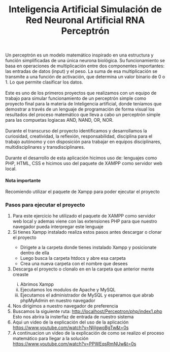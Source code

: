 <h1 align="center"> Inteligencia Artificial Simulación de Red Neuronal Artificial RNA Perceptrón </h1>
<br>
    <p>
        Un perceptrón es un modelo matemático inspirado en una estructura y función simplificadas de una única neurona biológica.
        Su funcionamiento se basa en operaciones de multiplicación entre dos componentes importantes: las entradas de datos (input) y el peso. 
        La suma de esa multiplicación se transmite a una función de activación, que determina un valor binario de 0 o 1. Lo que permite clasificar los datos. 
        <br> <br>
        Este es uno de los primeros proyectos que realizamos con un equipo de trabajo para simular funcionamiento de un perceptrón simple
        como proyecto final para la materia de Inteligencia artificial, donde teníamos que demostrar a través de un lenguaje de programación de forma
        visual los resultados del proceso matemático que lleva a cabo un perceptrón simple para las compuetas logiacas AND, NAND, OR, NOR.  
        <br><br>
        Durante el transcurso del proyecto identificamos y desarrollamos la curiosidad, creatividad, la reflexión, responsabilidad, 
        disciplina para el trabajo autónomo y con disposición para trabajar en equipos disciplinares, multidisciplinares y transdisciplinares.
        <br><br>
        Durante el desarrollo de esta aplicación hicimos uso de: lenguajes como PHP, HTML, CSS e hicimos uso del paquete de XAMPP como
        servidor web local.
    </p>
    <h4>Nota importante</h4>
    <p>Recomiendo utilizar el paquete de Xampp para poder ejecutar el proyecto</p>
    <H3 color="red">Pasos para ejecutar el proyecto</H3>
    <ol>
    <li>Para este ejercicio he utilizado el paquete de XAMPP como servidor web local y ademas viene con las extensiones PHP para que nuestro navegador pueda interpregar este lenguaje</li>
    <li>Si tienes Xampp instalado realiza estos pasos antes descargar o clonar el proyecto</li>
    <ul>
        <li>Dirigete a la carpeta donde tienes instalado Xampp y posicionate dentro de ella</li>
        <li>Luego busca la carpeta htdocs y abre esa carpeta</li>
        <li>Crea una nueva carpeta con el nombre que desees</li>
    </ul>
    <li>Descarga el proyecto o clonalo en en la carpeta que anterior mente creaste</li>
    <ol TYPE="i">
            <li>Abrimos Xampp</li>
            <li>Ejecutamos los modulos de Apache y MySQL</li>
            <li>Ejecutamos el administrador de MySQL y esperamos que abrab phpMyAdmin en nuestro navegador</li>
    </ol>
    <li>Nos dirigimos a nuestro navegador de preferencia</li>
    <li>Buscamos la siguiente ruta: <a href="http://localhost/Perceptron/php/index1.php">http://localhost/Perceptron/php/index1.php</a>
    <br>Esto nos abrira la insterfaz de entrada de nuestro sistema<br>
    <li>Aqui un video de la explicación del uso de la aplicación</li>
    <a href="https://www.youtube.com/watch?v=NljIgwoBgTw&t=0s">https://www.youtube.com/watch?v=NljIgwoBgTw&t=0s</a>
     <li>
            A continuacion un video de la explicación de como se realizo el proceso matemático para llegar a la solución<br>
            <a href="https://www.youtube.com/watch?v=PPWEqsRmNUw&t=0s">https://www.youtube.com/watch?v=PPWEqsRmNUw&t=0s</a>
     </li>
 </ol>
        
 
